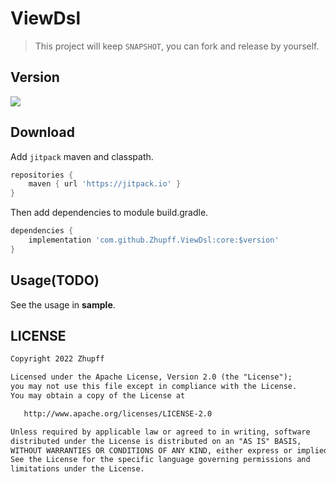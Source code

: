 # ViewDsl

> This project will keep `SNAPSHOT`, you can fork and release by yourself.

## Version

[![](https://jitpack.io/v/Zhupff/ViewDsl.svg)](https://jitpack.io/#Zhupff/ViewDsl)

## Download

Add `jitpack` maven and classpath.

```groovy
repositories {
    maven { url 'https://jitpack.io' }
}
```

Then add dependencies to module build.gradle.

```groovy
dependencies {
    implementation 'com.github.Zhupff.ViewDsl:core:$version'
}
```

## Usage(TODO)

See the usage in **sample**.

## LICENSE

```markdown
Copyright 2022 Zhupff

Licensed under the Apache License, Version 2.0 (the "License");
you may not use this file except in compliance with the License.
You may obtain a copy of the License at

   http://www.apache.org/licenses/LICENSE-2.0

Unless required by applicable law or agreed to in writing, software
distributed under the License is distributed on an "AS IS" BASIS,
WITHOUT WARRANTIES OR CONDITIONS OF ANY KIND, either express or implied.
See the License for the specific language governing permissions and
limitations under the License.
```